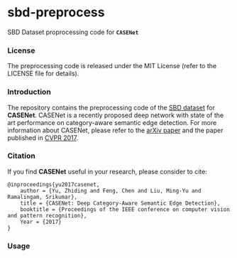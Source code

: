 # sbd-preprocess
SBD Dataset proprocessing code for **`CASENet`**

### License

The preprocessing code is released under the MIT License (refer to the LICENSE file for details).

### Introduction

The repository contains the preprocessing code of the [SBD dataset](http://home.bharathh.info/pubs/codes/SBD/download.html) for **CASENet**. CASENet is a recently proposed deep network with state of the art performance on category-aware semantic edge detection. For more information about CASENet, please refer to the [arXiv paper](https://arxiv.org/pdf/1705.09759.pdf) and the paper published in [CVPR 2017](http://openaccess.thecvf.com/content_cvpr_2017/papers/Yu_CASENet_Deep_Category-Aware_CVPR_2017_paper.pdf).

### Citation

If you find **CASENet** useful in your research, please consider to cite:

    @inproceedings{yu2017casenet,
        author = {Yu, Zhiding and Feng, Chen and Liu, Ming-Yu and Ramalingam, Srikumar},
        title = {CASENet: Deep Category-Aware Semantic Edge Detection},
        booktitle = {Proceedings of the IEEE conference on computer vision and pattern recognition},
        Year = {2017}
    }

### Usage
